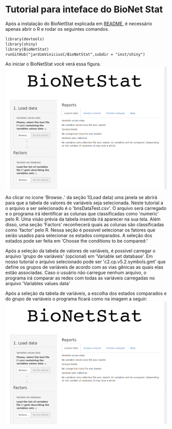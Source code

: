 # Tutorial para inteface do BioNet Stat

Após a instalação do BioNetStat explicada em [README](/README.md), é necessário apenas abrir o R e rodar os seguintes comandos.
```Rscript
library(devtools)
library(shiny)
library(BioNetStat)
runGitHub("jardimViniciusC/BioNetStat",subdir = "inst/shiny")
```
Ao iniciar o BioNetStat você verá essa figura.
![Image of BioNetStat](/inst/shiny/www/images/bionetstat_open_image.png)

Ao clicar no icone 'Browse..' da seção 1(Load data) uma janela se abrirá para que a tabela de valores de variáveis seja selecionada. Neste tutorial a o arquivo a ser selecionado é o 'bnsDataTest.csv'.
O arquivo será carregado e o programa irá identificar as colunas que classificadas como 'numeric' pelo R. Uma visão prévia da tabela inserida irá aparecer na sua tela. Além disso, uma seção 'Factors' reconhecerá quais as colunas são classificadas como 'factor' pelo R. Nessa seção é possível selecionar os fatores que serão usados para selecionar os estados comparados. A seleção dos estados pode ser feita em 'Choose the conditions to be compared:'

Após a seleção da tabela de valores de variáveis, é possivel carregar o arquivo 'grupo de variáveis' (opcional) em 'Variable set database'. Em nosso tutorial o arquivo selecionado pode ser 'c2.cp.v5.2.symbols.gmt' que define os grupos de variáveis de acordo com as vias gênicas as quais elas estão associadas. Caso o usuário não carregue nenhum arquivo, o programa irá comparar as redes com todas as variáveis carregadas no arquivo 'Variables values data'

Após a seleção da tabela de variáveis, a escolha dos estados comparados e do grupo de variáveis o programa ficará como na imagem a seguir:
![Image of BioNetStatFiles](/inst/shiny/www/images/bionetstat_open_image.png)
